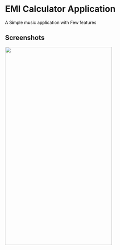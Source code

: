 # EMI Calculator Application

A Simple music application with Few features

## Screenshots

<img src="Screenshots/EMI Calc.png" height = 650px, width = 350>
